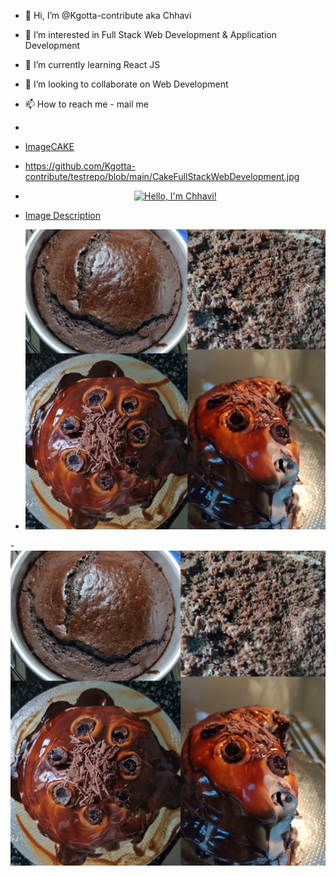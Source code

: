 - 👋 Hi, I’m @Kgotta-contribute aka Chhavi
- 👀 I’m interested in Full Stack Web Development & Application Development
- 🌱 I’m currently learning React JS
- 💞️ I’m looking to collaborate on Web Development
- 📫 How to reach me - mail me
- 
- [ImageCAKE](https://github.com/Kgotta-contribute/testrepo/blob/main/CakeFullStackWebDevelopment.jpg)
- https://github.com/Kgotta-contribute/testrepo/blob/main/CakeFullStackWebDevelopment.jpg

- <p align="center"><a href="https://github.com/Kgotta-contribute/testrepo/blob/main/CakeFullStackWebDevelopment.jpg"><img width="80%" alt="Hello, I'm Chhavi!" src="./assets/gh-readme-header.png" /></a></p>

- [Image Description](https://raw.githubusercontent.com/Kgotta-contribute/testrepo/main/CakeFullStackWebdevelopment.jpg)
- <img src="https://raw.githubusercontent.com/Kgotta-contribute/testrepo/main/CakeFullStackWebdevelopment.jpg" alt="Image Description">
-<img src="https://github.com/Kgotta-contribute/testrepo/blob/main/CakeFullStackWebDevelopment.jpg" alt="Image Description">

